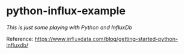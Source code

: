 # python-influx-example
_This is just some playing with Python and InfluxDb_

Reference: https://www.influxdata.com/blog/getting-started-python-influxdb/
